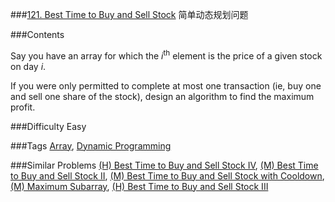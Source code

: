 ###[121. Best Time to Buy and Sell Stock](https://leetcode.com/problems/best-time-to-buy-and-sell-stock)
简单动态规划问题

###Contents
<p><p>Say you have an array for which the <i>i</i><sup>th</sup> element is the price of a given stock on day <i>i</i>.</p>
<p>If you were only permitted to complete at most one transaction (ie, buy one and sell one share of the stock), design an algorithm to find the maximum profit.</p></p>

###Difficulty
Easy

###Tags
[Array](https://leetcode.com/tag/array/), [Dynamic Programming](https://leetcode.com/tag/dynamic-programming/)

###Similar Problems
[(H) Best Time to Buy and Sell Stock IV](https://leetcode.com/problems/best-time-to-buy-and-sell-stock-iv/), [(M) Best Time to Buy and Sell Stock II](https://leetcode.com/problems/best-time-to-buy-and-sell-stock-ii/), [(M) Best Time to Buy and Sell Stock with Cooldown](https://leetcode.com/problems/best-time-to-buy-and-sell-stock-with-cooldown/), [(M) Maximum Subarray](https://leetcode.com/problems/maximum-subarray/), [(H) Best Time to Buy and Sell Stock III](https://leetcode.com/problems/best-time-to-buy-and-sell-stock-iii/)

